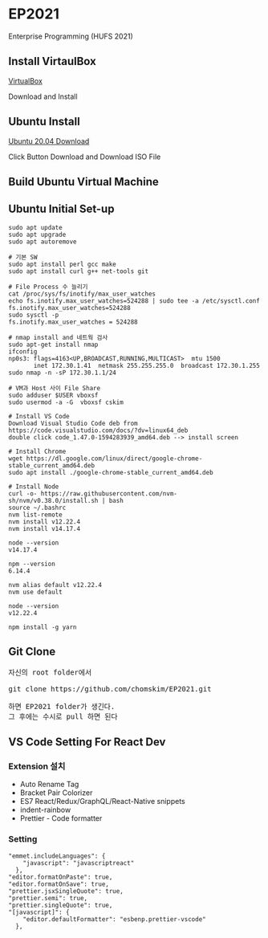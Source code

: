 # EP2021
Enterprise Programming (HUFS 2021)

## Install VirtaulBox
[VirtualBox](https://www.virtualbox.org)

Download and Install

## Ubuntu Install
[Ubuntu 20.04 Download](https://ubuntu.com/download/desktop)

Click Button Download and Download ISO File

## Build Ubuntu Virtual Machine

## Ubuntu Initial Set-up
```
sudo apt update
sudo apt upgrade
sudo apt autoremove

# 기본 SW
sudo apt install perl gcc make
sudo apt install curl g++ net-tools git

# File Process 수 늘리기
cat /proc/sys/fs/inotify/max_user_watches
echo fs.inotify.max_user_watches=524288 | sudo tee -a /etc/sysctl.conf
fs.inotify.max_user_watches=524288
sudo sysctl -p
fs.inotify.max_user_watches = 524288

# nmap install and 네트웍 검사
sudo apt-get install nmap
ifconfig
np0s3: flags=4163<UP,BROADCAST,RUNNING,MULTICAST>  mtu 1500
       inet 172.30.1.41  netmask 255.255.255.0  broadcast 172.30.1.255
sudo nmap -n -sP 172.30.1.1/24

# VM과 Host 사이 File Share
sudo adduser $USER vboxsf
sudo usermod -a -G  vboxsf cskim

# Install VS Code
Download Visual Studio Code deb from https://code.visualstudio.com/docs/?dv=linux64_deb
double click code_1.47.0-1594283939_amd64.deb --> install screen

# Install Chrome
wget https://dl.google.com/linux/direct/google-chrome-stable_current_amd64.deb
sudo apt install ./google-chrome-stable_current_amd64.deb

# Install Node
curl -o- https://raw.githubusercontent.com/nvm-sh/nvm/v0.38.0/install.sh | bash
source ~/.bashrc
nvm list-remote
nvm install v12.22.4
nvm install v14.17.4

node --version
v14.17.4

npm --version
6.14.4

nvm alias default v12.22.4
nvm use default

node --version
v12.22.4

npm install -g yarn

```

## Git Clone
<pre>
자신의 root folder에서
<br>git clone https://github.com/chomskim/EP2021.git</br>
하면 EP2021 folder가 생긴다.
그 후에는 수시로 pull 하면 된다
</pre>

## VS Code Setting For React Dev

### Extension 설치
- Auto Rename Tag
- Bracket Pair Colorizer
- ES7 React/Redux/GraphQL/React-Native snippets
- indent-rainbow
- Prettier - Code formatter

### Setting
```
"emmet.includeLanguages": {
    "javascript": "javascriptreact"
  },
"editor.formatOnPaste": true,
"editor.formatOnSave": true,
"prettier.jsxSingleQuote": true,
"prettier.semi": true,
"prettier.singleQuote": true,
"[javascript]": {
    "editor.defaultFormatter": "esbenp.prettier-vscode"
  },
  ```

